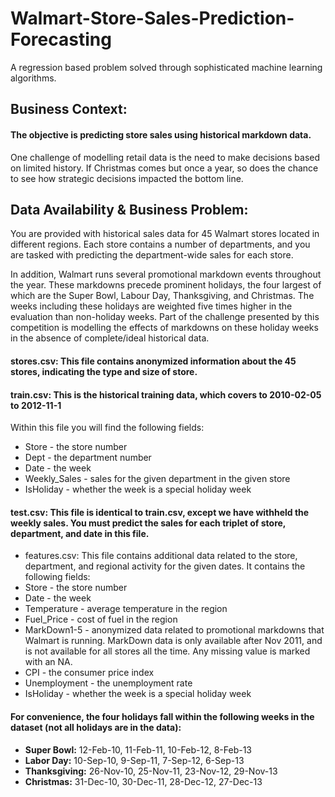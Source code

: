 # Walmart-Store-Sales-Prediction-Forecasting
A regression based problem solved through sophisticated machine learning algorithms.
## Business Context:
#### The objective is predicting store sales using historical markdown data.
One challenge of modelling retail data is the need to make decisions based on limited history. If Christmas comes but once a year, so does the chance to see how strategic decisions impacted the bottom line.

## Data Availability & Business Problem:
You are provided with historical sales data for 45 Walmart stores located in different regions. Each store contains a number of departments, and you are tasked with predicting the department-wide sales for each store.

In addition, Walmart runs several promotional markdown events throughout the year. These markdowns precede prominent holidays, the four largest of which are the Super Bowl, Labour Day, Thanksgiving, and Christmas. The weeks including these holidays are weighted five times higher in the evaluation than non-holiday weeks. Part of the challenge presented by this competition is modelling the effects of markdowns on these holiday weeks in the absence of complete/ideal historical data.

#### **stores.csv:** This file contains anonymized information about the 45 stores, indicating the type and size of store.

#### **train.csv:** This is the historical training data, which covers to 2010-02-05 to 2012-11-1
  Within this file you will find the following fields:
*   Store - the store number
*   Dept - the department number
*   Date - the week
*   Weekly_Sales - sales for the given department in the given store
*   IsHoliday - whether the week is a special holiday week

#### **test.csv:** This file is identical to train.csv, except we have withheld the weekly sales. You must predict the sales for each triplet of store, department, and date in this file.
*   features.csv: This file contains additional data related to the store, department, and regional activity for the given dates. It contains the following fields:
*   Store - the store number
*   Date - the week
*   Temperature - average temperature in the region
*   Fuel_Price - cost of fuel in the region
*   MarkDown1-5 - anonymized data related to promotional markdowns that Walmart is running. MarkDown data is only available after Nov 2011, and is not available for all stores all the time. Any missing value is marked with an NA.
*   CPI - the consumer price index
*   Unemployment - the unemployment rate
*   IsHoliday - whether the week is a special holiday week

#### For convenience, the four holidays fall within the following weeks in the dataset (not all holidays are in the data):
* **Super Bowl:** 12-Feb-10, 11-Feb-11, 10-Feb-12, 8-Feb-13
* **Labor Day:** 10-Sep-10, 9-Sep-11, 7-Sep-12, 6-Sep-13
* **Thanksgiving:** 26-Nov-10, 25-Nov-11, 23-Nov-12, 29-Nov-13
* **Christmas:** 31-Dec-10, 30-Dec-11, 28-Dec-12, 27-Dec-13
